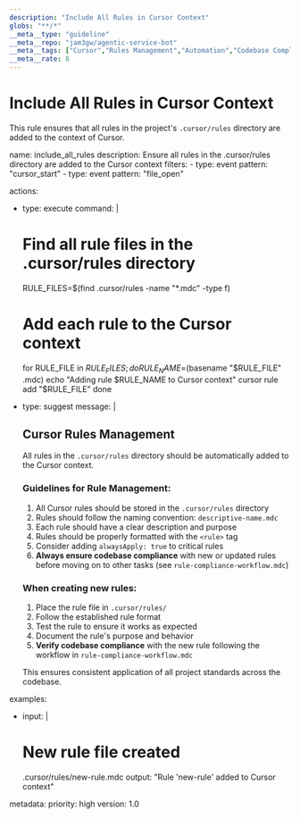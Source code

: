 ```yaml
---
description: "Include All Rules in Cursor Context"
globs: "**/*"
__meta__type: "guideline"
__meta__repo: "jam3gw/agentic-service-bot"
__meta__tags: ["Cursor","Rules Management","Automation","Codebase Compliance","Project Standards"]
__meta__rate: 8
---
```

# Include All Rules in Cursor Context

This rule ensures that all rules in the project's `.cursor/rules` directory are added to the context of Cursor.

<rule>
name: include_all_rules
description: Ensure all rules in the .cursor/rules directory are added to the Cursor context
filters:
  - type: event
    pattern: "cursor_start"
  - type: event
    pattern: "file_open"

actions:
  - type: execute
    command: |
      # Find all rule files in the .cursor/rules directory
      RULE_FILES=$(find .cursor/rules -name "*.mdc" -type f)

      # Add each rule to the Cursor context
      for RULE_FILE in $RULE_FILES; do
        RULE_NAME=$(basename "$RULE_FILE" .mdc)
        echo "Adding rule $RULE_NAME to Cursor context"
        cursor rule add "$RULE_FILE"
      done

  - type: suggest
    message: |
      ## Cursor Rules Management

      All rules in the `.cursor/rules` directory should be automatically added to the Cursor context.

      ### Guidelines for Rule Management:

      1. All Cursor rules should be stored in the `.cursor/rules` directory
      2. Rules should follow the naming convention: `descriptive-name.mdc`
      3. Each rule should have a clear description and purpose
      4. Rules should be properly formatted with the `<rule>` tag
      5. Consider adding `alwaysApply: true` to critical rules
      6. **Always ensure codebase compliance** with new or updated rules before moving on to other tasks (see `rule-compliance-workflow.mdc`)

      ### When creating new rules:

      1. Place the rule file in `.cursor/rules/`
      2. Follow the established rule format
      3. Test the rule to ensure it works as expected
      4. Document the rule's purpose and behavior
      5. **Verify codebase compliance** with the new rule following the workflow in `rule-compliance-workflow.mdc`

      This ensures consistent application of all project standards across the codebase.

examples:
  - input: |
      # New rule file created
      .cursor/rules/new-rule.mdc
    output: "Rule 'new-rule' added to Cursor context"

metadata:
  priority: high
  version: 1.0
</rule>
